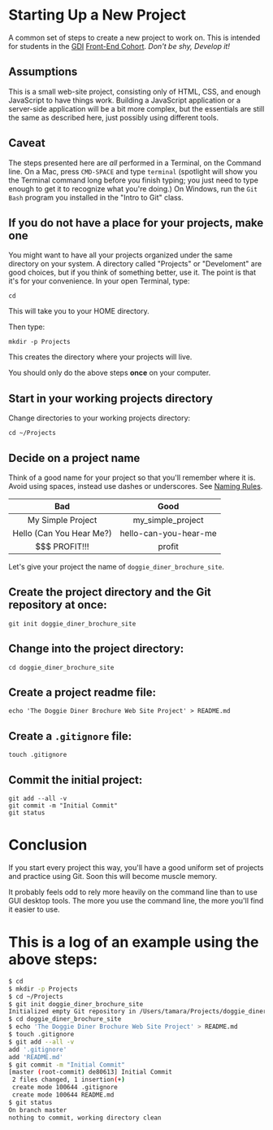 # Starting Up a New Project

A common set of steps to create a new project to work on. This is intended for students in the [GDI](https://gdiminneapolis.com) [Front-End Cohort](http://gdiminneapolis.com/front-end-developer-series/). *Don't be shy, Develop it!*

## Assumptions

This is a small web-site project, consisting only of HTML, CSS, and enough JavaScript to have things work. Building a JavaScript application or a server-side application will be a bit more complex, but the essentials are still the same as described here, just possibly using different tools.

## Caveat

The steps presented here are *all* performed in a Terminal, on the Command line. On a Mac, press `CMD-SPACE` and type `terminal` (spotlight will show you the Terminal command long before you finish typing; you just need to type enough to get it to recognize what you're doing.) On Windows, run the `Git Bash` program you installed in the "Intro to Git" class.


## If you do not have a place for your projects, make one

You might want to have all your projects organized under the same directory on your system. A directory called "Projects" or "Develoment" are good choices, but if you think of something better, use it. The point is that it's for your convenience. In your open Terminal, type:

	cd

This will take you to your HOME directory.

Then type:

    mkdir -p Projects

This creates the directory where your projects will live.

You should only do the above steps **once** on your computer.

## Start in your working projects directory

Change directories to your working projects directory:

    cd ~/Projects

## Decide on a project name

Think of a good name for your project so that you'll remember where it is. Avoid using spaces, instead use dashes or underscores. See [Naming Rules](naming-rules.md).

| Bad | Good |
|:--------------:|:--------------:|
| My Simple Project | my_simple_project |
| Hello (Can You Hear Me?) | hello-can-you-hear-me |
| $$$ PROFIT!!! | profit |

Let's give your project the name of `doggie_diner_brochure_site`.

## Create the project directory **and** the Git repository at once:

    git init doggie_diner_brochure_site

## Change into the project directory:

    cd doggie_diner_brochure_site

## Create a project readme file:

    echo 'The Doggie Diner Brochure Web Site Project' > README.md

## Create a `.gitignore` file:

    touch .gitignore

## Commit the initial project:

    git add --all -v
    git commit -m "Initial Commit"
    git status

# Conclusion

If you start every project this way, you'll have a good uniform set of projects and practice using Git. Soon this will become muscle memory.

It probably feels odd to rely more heavily on the command line than to use GUI desktop tools. The more you use the command line, the more you'll find it easier to use.

# This is a log of an example using the above steps:

``` bash
$ cd
$ mkdir -p Projects
$ cd ~/Projects
$ git init doggie_diner_brochure_site
Initialized empty Git repository in /Users/tamara/Projects/doggie_diner_brochure_site/.git/
$ cd doggie_diner_brochure_site
$ echo 'The Doggie Diner Brochure Web Site Project' > README.md
$ touch .gitignore
$ git add --all -v
add '.gitignore'
add 'README.md'
$ git commit -m "Initial Commit"
[master (root-commit) de80613] Initial Commit
 2 files changed, 1 insertion(+)
 create mode 100644 .gitignore
 create mode 100644 README.md
$ git status
On branch master
nothing to commit, working directory clean
```
